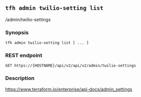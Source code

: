 ## `tfh admin twilio-setting list`

/admin/twilio-settings

### Synopsis

    tfh admin twilio-setting list [ ... ]

### REST endpoint

    GET https://{HOSTNAME}/api/v2/api/v2/admin/twilio-settings

### Description

https://www.terraform.io/enterprise/api-docs/admin_settings

